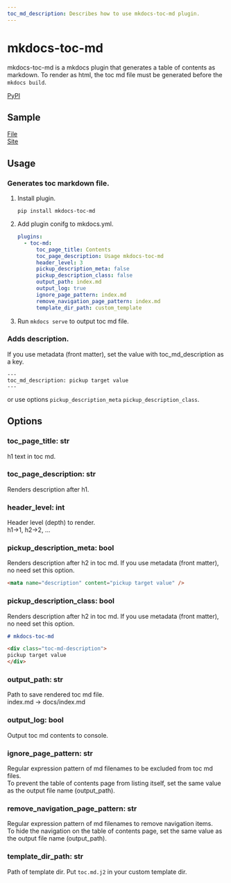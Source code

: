 ```yaml
---
toc_md_description: Describes how to use mkdocs-toc-md plugin.
---
```


# mkdocs-toc-md

mkdocs-toc-md is a mkdocs plugin that generates a table of contents as markdown. To render as html, the toc md file must be generated before the `mkdocs build`.

[PyPI](https://pypi.org/project/mkdocs-toc-md/)

## Sample

[File](https://github.com/try0/mkdocs-toc-md/blob/main/sample/docs/index.md?plain=1)  
[Site](https://try0.github.io/mkdocs-toc-md/sample/site/)




## Usage

### Generates toc markdown file.

1. Install plugin. 
    ```
    pip install mkdocs-toc-md
    ```
1. Add plugin conifg to mkdocs.yml.

    ```yml
    plugins:
      - toc-md:
          toc_page_title: Contents
          toc_page_description: Usage mkdocs-toc-md
          header_level: 3
          pickup_description_meta: false
          pickup_description_class: false
          output_path: index.md
          output_log: true
          ignore_page_pattern: index.md
          remove_navigation_page_pattern: index.md
          template_dir_path: custom_template
    ```

1. Run `mkdocs serve` to output toc md file.


### Adds description.
If you use metadata (front matter), set the value with toc_md_description as a key.
```
---
toc_md_description: pickup target value
---
```

or use options `pickup_description_meta` `pickup_description_class`.



## Options

### toc_page_title: str  
h1 text in toc md.

### toc_page_description: str
Renders description after h1.

### header_level: int  
Header level (depth) to render.  
h1→1, h2→2, ...

### pickup_description_meta: bool  
Renders description after h2 in toc md. If you use metadata (front matter), no need set this option.
```html
<mata name="description" content="pickup target value" />
```

### pickup_description_class: bool  
Renders description after h2 in toc md. If you use metadata (front matter), no need set this option.

```md
# mkdocs-toc-md

<div class="toc-md-description">
pickup target value
</div>
```

### output_path: str  
Path to save rendered toc md file.  
index.md → docs/index.md

### output_log: bool  
Output toc md contents to console.

### ignore_page_pattern: str  
Regular expression pattern of md filenames to be excluded from toc md files.  
To prevent the table of contents page from listing itself, set the same value as the output file name (output_path).

### remove_navigation_page_pattern: str  
Regular expression pattern of md filenames to remove navigation items.  
To hide the navigation on the table of contents page, set the same value as the output file name (output_path).

### template_dir_path: str
Path of template dir.
Put `toc.md.j2` in your custom template dir.


